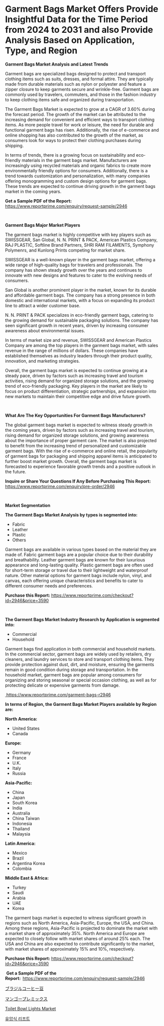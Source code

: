 <p><h1>Garment Bags Market Offers Provide Insightful Data for the Time Period from 2024 to 2031 and also Provide Analysis Based on Application, Type, and Region</h1></p><p><strong>Garment Bags Market Analysis and Latest Trends</strong></p>
<p><p>Garment bags are specialized bags designed to protect and transport clothing items such as suits, dresses, and formal attire. They are typically made from durable materials such as nylon or polyester and feature a zipper closure to keep garments secure and wrinkle-free. Garment bags are commonly used by travelers, commuters, and those in the fashion industry to keep clothing items safe and organized during transportation.</p><p>The Garment Bags Market is expected to grow at a CAGR of 3.60% during the forecast period. The growth of the market can be attributed to the increasing demand for convenient and efficient ways to transport clothing items. As more people travel for work or leisure, the need for durable and functional garment bags has risen. Additionally, the rise of e-commerce and online shopping has also contributed to the growth of the market, as consumers look for ways to protect their clothing purchases during shipping.</p><p>In terms of trends, there is a growing focus on sustainability and eco-friendly materials in the garment bags market. Manufacturers are increasingly using recycled materials and organic fabrics to create more environmentally friendly options for consumers. Additionally, there is a trend towards customization and personalization, with many companies offering monogramming and custom design options for garment bags. These trends are expected to continue driving growth in the garment bags market in the coming years.</p></p>
<p><strong>Get a Sample PDF of the Report:&nbsp;</strong> <a href="https://www.reportprime.com/enquiry/request-sample/2946">https://www.reportprime.com/enquiry/request-sample/2946</a></p>
<p>&nbsp;</p>
<p><strong>Garment Bags Major Market Players</strong></p>
<p><p>The garment bags market is highly competitive with key players such as SWISSGEAR, San Global, N. N. PRINT & PACK, American Plastics Company, RAJ PLASTIC, Softline Brand Partners, SHRI RAM FILAMENTS, Symphony Polymenrs, and Kunlong Prints competing for market share.</p><p>SWISSGEAR is a well-known player in the garment bags market, offering a wide range of high-quality bags for travelers and professionals. The company has shown steady growth over the years and continues to innovate with new designs and features to cater to the evolving needs of consumers. </p><p>San Global is another prominent player in the market, known for its durable and affordable garment bags. The company has a strong presence in both domestic and international markets, with a focus on expanding its product line to attract a wider customer base.</p><p>N. N. PRINT & PACK specializes in eco-friendly garment bags, catering to the growing demand for sustainable packaging solutions. The company has seen significant growth in recent years, driven by increasing consumer awareness about environmental issues.</p><p>In terms of market size and revenue, SWISSGEAR and American Plastics Company are among the top players in the garment bags market, with sales revenue in the range of millions of dollars. These companies have established themselves as industry leaders through their product quality, innovation, and marketing strategies.</p><p>Overall, the garment bags market is expected to continue growing at a steady pace, driven by factors such as increasing travel and tourism activities, rising demand for organized storage solutions, and the growing trend of eco-friendly packaging. Key players in the market are likely to focus on product differentiation, strategic partnerships, and expansion into new markets to maintain their competitive edge and drive future growth.</p></p>
<p>&nbsp;</p>
<p><strong>What Are The Key Opportunities For Garment Bags Manufacturers?</strong></p>
<p><p>The global garment bags market is expected to witness steady growth in the coming years, driven by factors such as increasing travel and tourism, rising demand for organized storage solutions, and growing awareness about the importance of proper garment care. The market is also projected to benefit from the increasing trend of personalized and customizable garment bags. With the rise of e-commerce and online retail, the popularity of garment bags for packaging and shipping apparel items is anticipated to further boost market growth. Overall, the garment bags market is forecasted to experience favorable growth trends and a positive outlook in the future.</p></p>
<p><strong>Inquire or Share Your Questions If Any Before Purchasing This Report:</strong> <a href="https://www.reportprime.com/enquiry/pre-order/2946">https://www.reportprime.com/enquiry/pre-order/2946</a></p>
<p>&nbsp;</p>
<p><strong>Market Segmentation</strong></p>
<p><strong>The Garment Bags Market Analysis by types is segmented into:</strong></p>
<p><ul><li>Fabric</li><li>Leather</li><li>Plastic</li><li>Others</li></ul></p>
<p><p>Garment bags are available in various types based on the material they are made of. Fabric garment bags are a popular choice due to their durability and breathability. Leather garment bags are known for their luxurious appearance and long-lasting quality. Plastic garment bags are often used for short-term storage or travel due to their lightweight and waterproof nature. Other material options for garment bags include nylon, vinyl, and canvas, each offering unique characteristics and benefits to cater to different consumer needs and preferences.</p></p>
<p><strong>Purchase this Report:&nbsp;</strong><a href="https://www.reportprime.com/checkout?id=2946&price=3590">https://www.reportprime.com/checkout?id=2946&price=3590</a></p>
<p>&nbsp;</p>
<p><strong>The Garment Bags Market Industry Research by Application is segmented into:</strong></p>
<p><ul><li>Commercial</li><li>Household</li></ul></p>
<p><p>Garment bags find application in both commercial and household markets. In the commercial sector, garment bags are widely used by retailers, dry cleaners, and laundry services to store and transport clothing items. They provide protection against dust, dirt, and moisture, ensuring the garments remain in good condition during storage and transportation. In the household market, garment bags are popular among consumers for organizing and storing seasonal or special occasion clothing, as well as for protecting delicate or expensive garments from damage.</p></p>
<p><a href="https://www.reportprime.com/garment-bags-r2946">&nbsp;https://www.reportprime.com/garment-bags-r2946</a></p>
<p><strong>In terms of Region, the Garment Bags Market Players available by Region are:</strong></p>
<p>
    <p> <strong> North America: </strong>
        <ul>
            <li>United States</li>
            <li>Canada</li>
        </ul>
        </p> 
    <p> <strong> Europe: </strong>
        <ul>
            <li>Germany</li>
            <li>France</li>
            <li>U.K.</li>
            <li>Italy</li>
            <li>Russia</li>
        </ul>
        </p> 
    <p> <strong> Asia-Pacific: </strong>
        <ul>
            <li>China</li>
            <li>Japan</li>
            <li>South Korea</li>
            <li>India</li>
            <li>Australia</li>
            <li>China Taiwan</li>
            <li>Indonesia</li>
            <li>Thailand</li>
            <li>Malaysia</li>
        </ul>
        </p> 
    <p> <strong> Latin America: </strong>
        <ul>
            <li>Mexico</li>
            <li>Brazil</li>
            <li>Argentina Korea</li>
            <li>Colombia</li>
        </ul>
        </p> 
    <p> <strong> Middle East & Africa: </strong>
        <ul>
            <li>Turkey</li>
            <li>Saudi</li>
            <li>Arabia</li>
            <li>UAE</li>
            <li>Korea</li>
        </ul>
    </p>
    </p>
<p><p>The garment bags market is expected to witness significant growth in regions such as North America, Asia-Pacific, Europe, the USA, and China. Among these regions, Asia-Pacific is projected to dominate the market with a market share of approximately 35%. North America and Europe are expected to closely follow with market shares of around 25% each. The USA and China are also expected to contribute significantly to the market, with market shares of approximately 15% and 10%, respectively.</p></p>
<p><strong>Purchase this Report: </strong><a href="https://www.reportprime.com/checkout?id=2946&price=3590">https://www.reportprime.com/checkout?id=2946&price=3590</a></p>
<p>&nbsp;<strong>Get a Sample PDF of the Report:&nbsp;&nbsp;</strong><a href="https://www.reportprime.com/enquiry/request-sample/2946">https://www.reportprime.com/enquiry/request-sample/2946</a></p>
<p><strong></strong></p>
<p><p><a href="https://github.com/FrancoWeber2023/Market-Research-Report-List-1/blob/main/638620470636.md">ブラジルコーヒー豆</a></p><p><a href="https://github.com/LuzHills1972/Market-Research-Report-List-1/blob/main/427321270637.md">マンゴープレミックス</a></p><p><a href="https://github.com/AndreanneHane2023/Market-Research-Report-List-1/blob/main/toilet-bowl-lights-market.md">Toilet Bowl Lights Market</a></p><p><a href="https://github.com/AidenReinger/Market-Research-Report-List-1/blob/main/721829568189.md">유압식 리프트</a></p></p>